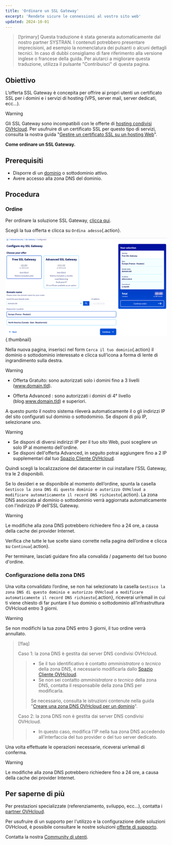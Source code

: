 ```yaml
---
title: 'Ordinare un SSL Gateway'
excerpt: 'Rendete sicure le connessioni al vostro sito web'
updated: 2024-10-01
---
```


> [!primary]
> Questa traduzione è stata generata automaticamente dal nostro partner SYSTRAN. I contenuti potrebbero presentare imprecisioni, ad esempio la nomenclatura dei pulsanti o alcuni dettagli tecnici. In caso di dubbi consigliamo di fare riferimento alla versione inglese o francese della guida. Per aiutarci a migliorare questa traduzione, utilizza il pulsante "Contribuisci" di questa pagina.
>

## Obiettivo

L’offerta SSL Gateway è concepita per offrire ai propri utenti un certificato SSL per i domini e i servizi di hosting (VPS, server mail, server dedicati, ecc...).

> [!warning]
>
> Gli SSL Gateway sono incompatibili con le offerte di [hosting condivisi OVHcloud](/links/web/hosting). Per usufruire di un certificato SSL per questo tipo di servizi, consulta la nostra guida "[Gestire un certificato SSL su un hosting Web](/pages/web_cloud/web_hosting/ssl_on_webhosting)".
>

**Come ordinare un SSL Gateway.**

## Prerequisiti

- Disporre di un [dominio](/links/web/domains) o sottodominio attivo.
- Avere accesso alla zona DNS del dominio.

## Procedura

### Ordine

Per ordinare la soluzione SSL Gateway, [clicca qui](/links/web/ssl-gateway).

Scegli la tua offerta e clicca su `Ordina adesso`{.action}.

![order ssl gateway](/pages/assets/screens/website/order/configure-my-ssl-gateway.png){.thumbnail}

Nella nuova pagina, inserisci nel form `Cerca il tuo dominio`{.action} il dominio o sottodominio interessato e clicca sull’icona a forma di lente di ingrandimento sulla destra.

> [!warning]
>
> - Offerta Gratuito: sono autorizzati solo i domini fino a 3 livelli (www.domain.tld).
>
> - Offerta Advanced : sono autorizzati i domini di 4° livello (blog.www.domain.tld) e superiori.
>

A questo punto il nostro sistema rileverà automaticamente il o gli indirizzi IP del sito configurati sul dominio o sottodominio. Se disponi di più IP, selezionane uno.

> [!warning]
>
> - Se disponi di diversi indirizzi IP per il tuo sito Web, puoi scegliere un solo IP al momento dell'ordine.
> - Se disponi dell'offerta Advanced, in seguito potrai aggiungere fino a 2 IP supplementari dal tuo [Spazio Cliente OVHcloud](/links/manager).
>

Quindi scegli la localizzazione del datacenter in cui installare l’SSL Gateway, tra le 2 disponibili.

Se lo desideri e se disponibile al momento dell’ordine, spunta la casella `Gestisco la zona DNS di questo dominio e autorizzo OVHcloud a modificare automaticamente il record DNS richiesto`{.action}. La zona DNS associata al dominio o sottodominio verrà aggiornata automaticamente con l’indirizzo IP dell’SSL Gateway.

> [!warning]
>
Le modifiche alla zona DNS potrebbero richiedere fino a 24 ore, a causa della cache dei provider Internet.
>

Verifica che tutte le tue scelte siano corrette nella pagina dell’ordine e clicca su `Continua`{.action}.

Per terminare, lasciati guidare fino alla convalida / pagamento del tuo buono d'ordine.

### Configurazione della zona DNS

Una volta convalidato l’ordine, se non hai selezionato la casella `Gestisco la zona DNS di questo dominio e autorizzo OVHcloud a modificare automaticamente il record DNS richiesto`{.action}, riceverai un’email in cui ti viene chiesto di far puntare il tuo dominio o sottodominio all’infrastruttura OVHcloud entro 3 giorni.

> [!warning]
>
> Se non modifichi la tua zona DNS entro 3 giorni, il tuo ordine verrà annullato.
>

> [!faq]
>
> Caso 1: la zona DNS è gestita dai server DNS condivisi OVHcloud.
>>
>> - Se il tuo identificativo è contatto *amministratore* o *tecnico* della zona DNS, è necessario modificarla dallo [Spazio Cliente OVHcloud](/links/manager).
>> - Se non sei contatto *amministratore* o *tecnico* della zona DNS, contatta il responsabile della zona DNS per modificarla.
>>
>> Se necessario, consulta le istruzioni contenute nella guida "[Creare una zona DNS OVHcloud per un dominio](/pages/web_cloud/domains/dns_zone_create)".
>>
>
> Caso 2: la zona DNS non è gestita dai server DNS condivisi OVHcloud.
>>
>> - In questo caso, modifica l'IP nella tua zona DNS accedendo all'interfaccia del tuo provider o del tuo server dedicato.
>>
>

Una volta effettuate le operazioni necessarie, riceverai un’email di conferma.

> [!warning]
>
Le modifiche alla zona DNS potrebbero richiedere fino a 24 ore, a causa della cache dei provider Internet.
>

## Per saperne di più
 
Per prestazioni specializzate (referenziamento, sviluppo, ecc...), contatta i [partner OVHcloud](/links/partner).
 
Per usufruire di un supporto per l'utilizzo e la configurazione delle soluzioni OVHcloud, è possibile consultare le nostre soluzioni [offerte di supporto](/links/support).
 
Contatta la nostra [Community di utenti](/links/community).